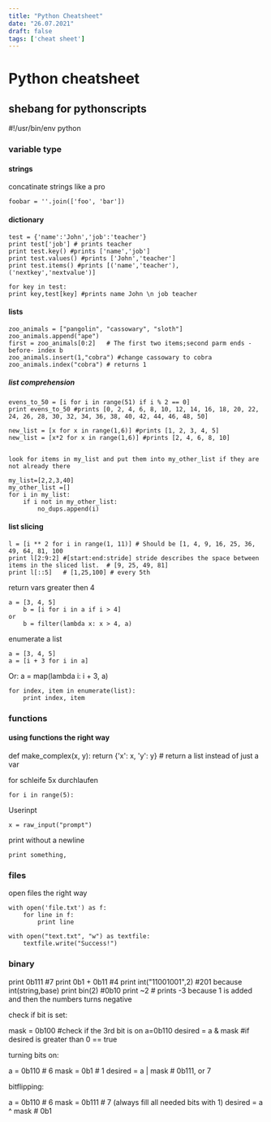 ```yaml
---
title: "Python Cheatsheet"
date: "26.07.2021"
draft: false
tags: ['cheat sheet']
---
```

# Python cheatsheet

## shebang for pythonscripts

#!/usr/bin/env python


### variable type

#### strings

concatinate strings like a pro

	foobar = ''.join(['foo', 'bar'])


#### dictionary

	test = {'name':'John','job':'teacher'}
	print test['job'] # prints teacher
	print test.key() #prints ['name','job']
	print test.values() #prints ['John','teacher']
	print test.items() #prints [('name','teacher'),('nextkey','nextvalue')]

	for key in test:
    print key,test[key] #prints name John \n job teacher

#### lists

	zoo_animals = ["pangolin", "cassowary", "sloth"]
	zoo_animals.append("ape")
	first = zoo_animals[0:2]   # The first two items;second parm ends -before- index b
	zoo_animals.insert(1,"cobra") #change cassowary to cobra
	zoo_animals.index("cobra") # returns 1

##### list comprehension

	evens_to_50 = [i for i in range(51) if i % 2 == 0]
	print evens_to_50 #prints [0, 2, 4, 6, 8, 10, 12, 14, 16, 18, 20, 22, 24, 26, 28, 30, 32, 34, 36, 38, 40, 42, 44, 46, 48, 50]

	new_list = [x for x in range(1,6)] #prints [1, 2, 3, 4, 5]
	new_list = [x*2 for x in range(1,6)] #prints [2, 4, 6, 8, 10]


	look for items in my_list and put them into my_other_list if they are not already there

	my_list=[2,2,3,40]
	my_other_list =[]
    for i in my_list:
        if i not in my_other_list:
            no_dups.append(i)

#### list slicing
	l = [i ** 2 for i in range(1, 11)] # Should be [1, 4, 9, 16, 25, 36, 49, 64, 81, 100
	print l[2:9:2] #[start:end:stride] stride describes the space between items in the sliced list.  # [9, 25, 49, 81]
    print l[::5]   # [1,25,100] # every 5th

return vars greater then 4

	a = [3, 4, 5]
		b = [i for i in a if i > 4]
	or
		b = filter(lambda x: x > 4, a)

enumerate a list

	a = [3, 4, 5]
	a = [i + 3 for i in a]
Or:
	a = map(lambda i: i + 3, a)

	for index, item in enumerate(list):
    	print index, item


### functions

#### using functions the right way

def make_complex(x, y):
    return {'x': x, 'y': y} # return a list instead of just a var



for schleife 5x durchlaufen

	for i in range(5):

Userinpt

	x = raw_input("prompt")

print without a newline

	print something,

### files
open files the right way

	with open('file.txt') as f:
    	for line in f:
        	print line

    with open("text.txt", "w") as textfile:
		textfile.write("Success!")

### binary

print 0b111   #7
print 0b1 + 0b11 #4
print int("11001001",2) #201 because int(string,base)
print bin(2) #0b10
print ~2 # prints -3 because 1 is added and then the numbers turns negative

check if bit is set:

mask = 0b100 #check if the 3rd bit is on
a=0b110
desired = a & mask #if desired is greater than 0 == true

turning bits on:

a = 0b110 # 6
mask = 0b1 # 1
desired =  a | mask # 0b111, or 7

bitflipping:

a = 0b110 # 6
mask = 0b111 # 7 (always fill all needed bits with 1)
desired =  a ^ mask # 0b1


